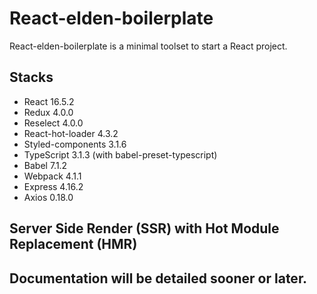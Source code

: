 # React-elden-boilerplate
React-elden-boilerplate is a minimal toolset to start a React project.

## Stacks
- React 16.5.2
- Redux 4.0.0
- Reselect 4.0.0
- React-hot-loader 4.3.2
- Styled-components 3.1.6
- TypeScript 3.1.3 (with babel-preset-typescript)
- Babel 7.1.2
- Webpack 4.1.1
- Express 4.16.2
- Axios 0.18.0

## Server Side Render (SSR) with Hot Module Replacement (HMR)

## Documentation will be detailed sooner or later.
